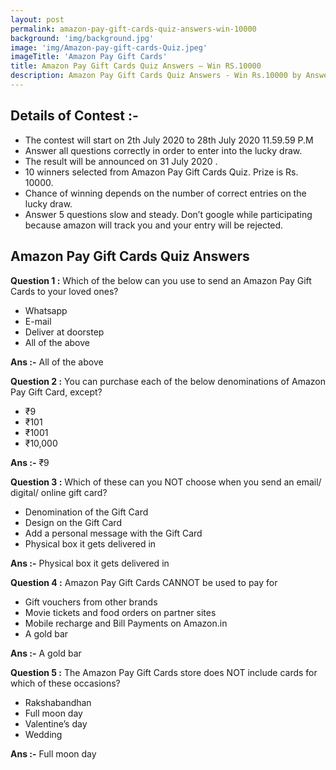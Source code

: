 ```yaml
---
layout: post
permalink: amazon-pay-gift-cards-quiz-answers-win-10000
background: 'img/background.jpg'
image: 'img/Amazon-pay-gift-cards-Quiz.jpeg'
imageTitle: 'Amazon Pay Gift Cards'
title: Amazon Pay Gift Cards Quiz Answers – Win RS.10000
description: Amazon Pay Gift Cards Quiz Answers - Win Rs.10000 by Answering Simple Question. Get amazon Pay Gift Cards Quiz answers - GeraSoft.com
---
```


## Details of Contest :-

* The contest will start on 2th July 2020 to 28th July 2020 11.59.59 P.M
* Answer all questions correctly in order to enter into the lucky draw.
* The result will be announced on 31 July 2020 .
* 10 winners selected from Amazon Pay Gift Cards Quiz. Prize is Rs. 10000.
* Chance of winning depends on the number of correct entries on the lucky draw.
* Answer 5 questions slow and steady. Don’t google while participating because amazon will track you and your entry will be rejected.

## Amazon Pay Gift Cards Quiz Answers

**Question 1 :** Which of the below can you use to send an Amazon Pay Gift Cards to your loved ones?  

* Whatsapp
* E-mail
* Deliver at doorstep
* All of the above

**Ans :-** All of the above

**Question 2 :** You can purchase each of the below denominations of Amazon Pay Gift Card, except?  

* ₹9
* ₹101
* ₹1001
* ₹10,000

**Ans :-** ₹9

**Question 3 :** Which of these can you NOT choose when you send an email/ digital/ online gift card?  

* Denomination of the Gift Card
* Design on the Gift Card
* Add a personal message with the Gift Card
* Physical box it gets delivered in

**Ans :-** Physical box it gets delivered in

**Question 4 :** Amazon Pay Gift Cards CANNOT be used to pay for  

* Gift vouchers from other brands
* Movie tickets and food orders on partner sites
* Mobile recharge and Bill Payments on Amazon.in
* A gold bar

**Ans :-** A gold bar

**Question 5 :** The Amazon Pay Gift Cards store does NOT include cards for which of these occasions?  

* Rakshabandhan
* Full moon day
* Valentine’s day
* Wedding

**Ans :-** Full moon day